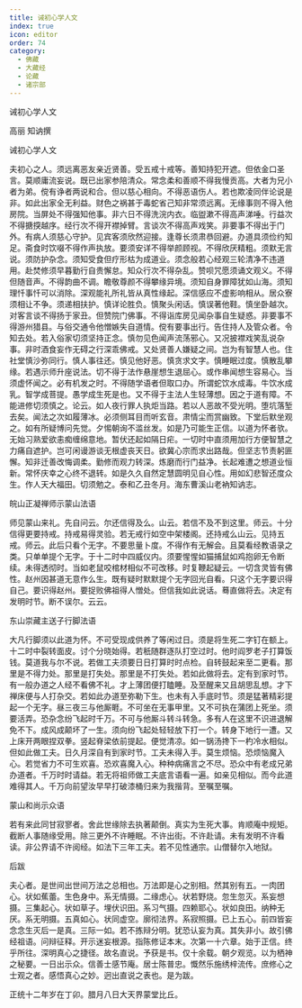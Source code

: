 ```yaml
---
title: 诫初心学人文
index: true
icon: editor
order: 74
category:
  - 佛藏
  - 大藏经
  - 论藏
  - 诸宗部
---
```


  诫初心学人文  

高丽 知讷撰  

诫初心学人文  

夫初心之人。须远离恶友亲近贤善。受五戒十戒等。善知持犯开遮。但依金口圣言。莫顺庸流妄说。既已出家参陪清众。常念柔和善顺不得我慢贡高。大者为兄小者为弟。傥有诤者两说和合。但以慈心相向。不得恶语伤人。若也欺凌同伴论说是非。如此出家全无利益。财色之祸甚于毒蛇省己知非常须远离。无缘事则不得入他房院。当屏处不得强知他事。非六日不得洗浣内衣。临盥漱不得高声涕唾。行益次不得搪揬越序。经行次不得开襟掉臂。言谈次不得高声戏笑。非要事不得出于门外。有病人须慈心守护。见宾客须欣然迎接。逢尊长须肃恭回避。办道具须俭约知足。斋食时饮啜不得作声执放。要须安详不得举颜顾视。不得欣厌精粗。须默无言说。须防护杂念。须知受食但疗形枯为成道业。须念般若心经观三轮清净不违道用。赴焚修须早暮勤行自贵懈怠。知众行次不得杂乱。赞呗咒愿须诵文观义。不得但随音声。不得韵曲不调。瞻敬尊颜不得攀缘异境。须知自身罪障犹如山海。须知理忏事忏可以消除。深观能礼所礼皆从真性缘起。深信感应不虚影响相从。居众寮须相让不争。须递相扶护。慎详论胜负。慎聚头闲话。慎误著他鞋。慎坐卧越次。对客言谈不得扬于家丑。但赞院门佛事。不得诣库房见闻杂事自生疑惑。非要事不得游州猎县。与俗交通令他憎嫉失自道情。傥有要事出行。告住持人及管众者。令知去处。若入俗家切须坚持正念。慎勿见色闻声流荡邪心。又况披襟戏笑乱说杂事。非时酒食妄作无碍之行深乖佛戒。又处贤善人嫌疑之间。岂为有智慧人也。住社堂慎沙弥同行。慎人事往还。慎见他好恶。慎贪求文字。慎睡眠过度。慎散乱攀缘。若遇示师升座说法。切不得于法作悬崖想生退屈心。或作串闻想生容易心。当须虚怀闻之。必有机发之时。不得随学语者但取口办。所谓蛇饮水成毒。牛饮水成乳。智学成菩提。愚学成生死是也。又不得于主法人生轻薄想。因之于道有障。不能进修切须慎之。论云。如人夜行罪人执炬当路。若以人恶故不受光明。堕坑落堑去矣。闻法之次如履薄冰。必须侧耳目而听玄音。肃情尘而赏幽致。下堂后默坐观之。如有所疑博问先觉。夕惕朝询不滥丝发。如是乃可能生正信。以道为怀者欤。无始习熟爱欲恚痴缠绵意地。暂伏还起如隔日疟。一切时中直须用加行方便智慧之力痛自遮护。岂可闲谩游谈无根虚丧天日。欲冀心宗而求出路哉。但坚志节责躬匪懈。知非迁善改悔调柔。勤修而观力转深。炼磨而行门益净。长起难遭之想道业恒新。常怀庆幸之心终不退转。如是久久自然定慧圆明见自心性。用如幻悲智还度众生。作人天大福田。切须勉之。泰和乙丑冬月。海东曹溪山老衲知讷志。  

皖山正凝禅师示蒙山法语  

师见蒙山来礼。先自问云。尔还信得及么。山云。若信不及不到这里。师云。十分信得更要持戒。持戒易得灵验。若无戒行如空中架楼阁。还持戒么山云。见持五戒。师云。此后只看个无字。不要思量卜度。不得作有无解会。且莫看经教语录之类。只单单提个无字。于十二时中四威仪内。须要惺惺如猫捕鼠如鸡抱卵无令断续。未得透彻时。当如老鼠咬棺材相似不可改移。时复鞭起疑云。一切含灵皆有佛性。赵州因甚道无意作么生。既有疑时默默提个无字回光自看。只这个无字要识得自己。要识得赵州。要捉败佛祖得人憎处。但信我如此说话。蓦直做将去。决定有发明时节。断不误尔。云云。  

东山崇藏主送子行脚法语  

大凡行脚须以此道为怀。不可受现成供养了等闲过日。须是将生死二字钉在额上。十二时中裂转面皮。讨个分晓始得。若秖随群逐队打空过时。他时阎罗老子打算饭钱。莫道我与尔不说。若做工夫须要日日打算时时点检。自转鼓起来至二更看。那里是不得力处。那里是打失处。那里是不打失处。若如此做将去。定有到家时节。有一般办道之人经不看佛不礼。才上薄团便打瞌睡。及至醒来又且胡思乱想。才下禅床便与人打杂交。若如此办道至弥勒下生。也未有入手底时节。须是猛著精彩提起一个无字。昼三夜三与他厮睚。不可坐在无事甲里。又不可执在蒲团上死坐。须要活弄。恐杂念纷飞起时千万。不可与他厮斗转斗转急。多有人在这里不识进退解免不下。成风成颠坏了一生。须向纷飞起处轻轻放下打一个。转身下地行一遭。又上床开两眼捏双拳。竖起脊梁依前提起。便觉清凉。如一锅汤搀下一杓冷水相似。但如此做工夫。日久月深自有到家时节。工夫未得入手。莫生烦恼。恐烦恼魔入心。若觉省力不可生欢喜。恐欢喜魔入心。种种病痛言之不尽。恐众中有老成兄弟办道者。千万时时请益。若无将祖师做工夫底言语看一遍。如亲见相似。而今此道难得其人。千万向前望汝早早打破漆桶归来为我揩背。至嘱至嘱。  

蒙山和尚示众语  

若有来此同甘寂寥者。舍此世缘除去执著颠倒。真实为生死大事。肯顺庵中规矩。截断人事随缘受用。除三更外不许睡眠。不许出街。不许赴请。未有发明不许看读。非公界请不许阅经。如法下三年工夫。若不见性通宗。山僧替尔入地狱。  

后跋  

夫心者。是世间出世间万法之总相也。万法即是心之别相。然其别有五。一肉团心。状如蕉蕾。生色身中。系无情摄。二缘虑心。状若野烧。忽生忽灭。系妄想摄。三集起心。状如草子。埋伏识田。系习气摄。四赖耶心。状如良田。纳种无厌。系无明摄。五真如心。状同虚空。廓彻法界。系寂照摄。已上五心。前四皆妄念念生灭后一是真。三际一如。若不拣辩分明。犹恐认妄为真。其失非小。故引佛经祖语。问辩征释。开示迷妄根源。指陈修证本末。次第一十六章。始于正信。终乎所往。深明真心之捷径。故名直说。予获是书。仅十余载。朝夕观览。以为栖神之秘要。一日出示众。信善士感节庵。居士陈普忠。慨然乐施绣梓流传。庶修心之士观之者。感悟真心之妙。迥出直说之表也。是为跋。  

正统十二年岁在丁卯。腊月八日大天界蒙堂比丘。  
